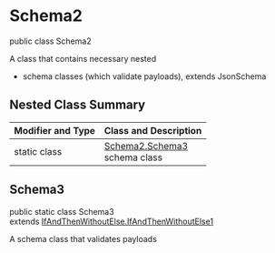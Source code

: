 # Schema2
public class Schema2

A class that contains necessary nested
- schema classes (which validate payloads), extends JsonSchema

## Nested Class Summary
| Modifier and Type | Class and Description |
| ----------------- | ---------------------- |
| static class | [Schema2.Schema3](#schema3)<br> schema class |

## Schema3
public static class Schema3<br>
extends [IfAndThenWithoutElse.IfAndThenWithoutElse1](../../../../../../components/schemas/IfAndThenWithoutElse.md#ifandthenwithoutelse1)

A schema class that validates payloads
